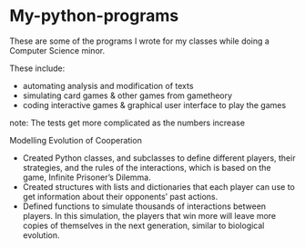 # My-python-programs
These are some of the programs I wrote for my classes while doing a Computer Science minor.

These include:
  - automating analysis and modification of texts
  - simulating card games & other games from gametheory
  - coding interactive games & graphical user interface to play the games

note: The tests get more complicated as the numbers increase

Modelling Evolution of Cooperation 						   
  - Created Python classes, and subclasses to define different players, their strategies, and
    the rules of the interactions, which is based on the game, Infinite Prisoner’s Dilemma.
  - Created structures with lists and dictionaries that each player can use to get information
    about their opponents’ past actions.
  - Defined functions to simulate thousands of interactions between players. In this
    simulation, the players that win more will leave more copies of themselves in the next
    generation, similar to biological evolution.
